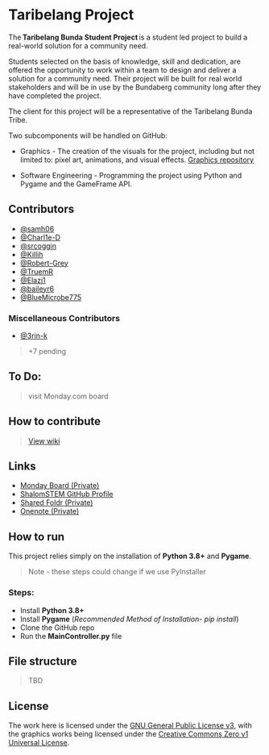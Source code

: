 # Taribelang Project
The **Taribelang Bunda Student Project** is a student led project to build a real-world solution for a community need. 

Students selected on the basis of knowledge, skill and dedication, are offered the opportunity to work within a team to design and deliver a solution for a community need. Their project will be built for real world stakeholders and will be in use by the Bundaberg community long after they have completed the project. 

The client for this project will be a representative of the Taribelang Bunda Tribe.

Two subcomponents will be handled on GitHub:

- Graphics - The creation of the visuals for the project, including but not limited to: pixel art, animations, and visual effects. [Graphics repository](https://github.com/ShalomSTEM/graphics/)

- Software Engineering - Programming the project using Python and Pygame and the GameFrame API.

## Contributors
 - [@samh06](https://github.com/samh06) 
 - [@Charl1e-D](https://github.com/charl1e-d) 
 - [@srcoggin](https://github.com/srcoggin)  
 - [@Killih](https://github.com/Killih1)
 - [@Robert-Grey](https://github.com/robert-grey)
 - [@TruemR](https://github.com/truemr)
 - [@Elazj1](https://github.com/Elazj1)
 - [@baileyr6](https://github.com/baileyr6)
 - [@BlueMicrobe775](https://github.com/BlueMicrobe775)
### Miscellaneous Contributors
 - [@3rin-k](https://github.com/3rin-k)
> +7 pending
## To Do:
> visit Monday.com board
## How to contribute
> [View wiki](https://github.com/ShalomSTEM/TaribelangProject/wiki/Pushing-items-to-the-TaribelangProject-main-branch)
## Links
 - [Monday Board (Private)](https://samh0.monday.com/boards/3005628514)
 - [ShalomSTEM GitHub Profile](https://github.com/shalomstem)
 - [Shared Foldr (Private)](https://foldr.shalomcollege.com/home/shared/with-me/YGQOE)
 - [Onenote (Private)](http://example.com)
## How to run
This project relies simply on the installation of **Python 3.8+** and **Pygame**.
> Note - these steps could change if we use PyInstaller
### Steps:
 - Install **Python 3.8+**
 - Install **Pygame** (_Recommended Method of Installation- pip install_)
 - Clone the GitHub repo
 - Run the **MainController.py** file 
## File structure
> TBD
## License
The work here is licensed under the [GNU General Public License v3](https://github.com/ShalomSTEM/TaribelangProject/blob/main/LICENSE), with the graphics works being licensed under the [Creative Commons Zero v1 Universal License](https://github.com/ShalomSTEM/graphics/blob/main/LICENSE).
